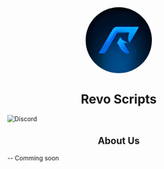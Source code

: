 <div align="center">
    <img style="border-radius:360px" height="150px" src="img/RevoScripts.png">
    <h1><b>Revo Scripts</b></h1>
</div>

![Discord](https://img.shields.io/discord/853758617051594792?color=%233483eb&label=Discord&logo=%233483eb&logoColor=%233483eb)

<div>
    <h2 align="center"><b>About Us</b></h2>
    <p>
    -- Comming soon
    </p>
</div>
